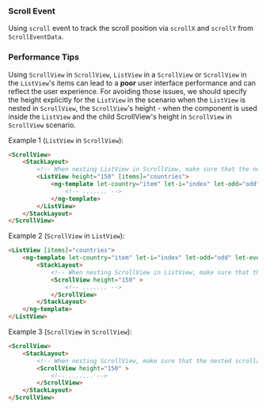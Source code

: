 ### Scroll Event

Using `scroll` event to track the scroll position via `scrollX` and `scrollY` from `ScrollEventData`.

<snippet id='scroll-event-html'/>
<snippet id='scroll-view-event-code'/>

### Performance Tips

Using `ScrollView` in `ScrollView`, `ListView` in a `ScrollView` or `ScrollView` in the `ListView`'s items can lead to a **poor** user interface performance and can reflect the user experience. For avoiding those issues, we should specify the height explicitly for the `ListView` in the scenario when the `ListView` is nested in `ScrollView`, the `ScrollView`'s height - when the component is used inside the `ListView` and the child ScrollView's height in `ScrollView` in `ScrollView` scenario. 

Example 1 (`ListView` in `ScrollView`): 
```HTML
<ScrollView>
    <StackLayout>
        <!-- When nesting ListView in ScrollView, make sure that the nested scrollable component has an explicitly set height -->
        <ListView height="150" [items]="countries">
            <ng-template let-country="item" let-i="index" let-odd="odd" let-even="even">
                <!-- ....... -->
            </ng-template>
        </ListView>
    </StackLayout>
</ScrollView>
```

Example 2 (`ScrollView` in `ListView`): 
```HTML
<ListView [items]="countries">
    <ng-template let-country="item" let-i="index" let-odd="odd" let-even="even">
        <StackLayout>
            <!-- When nesting ScrollView in ListView, make sure that the nested scrollable component has an explicitly set height -->
            <ScrollView height="150" >
                <!-- ....... -->
            </ScrollView>
        </StackLayout>
    </ng-template>
</ListView>
```

Example 3 (`ScrollView` in `ScrollView`): 
```HTML
<ScrollView>
    <StackLayout>
        <!-- When nesting ScrollView, make sure that the nested scrollable component has an explicitly set height -->
        <ScrollView height="150" >
            <!-- ....... -->
        </ScrollView>
    </StackLayout>
</ScrollView>
```